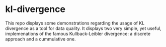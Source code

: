 # kl-divergence

This repo displays some demonstrations regarding the usage of KL divergence as a tool for data quality. It displays two very simple, yet useful, implemenations of the famous Kullback-Leibler divergence: a discrete approach and a cummulative one.
